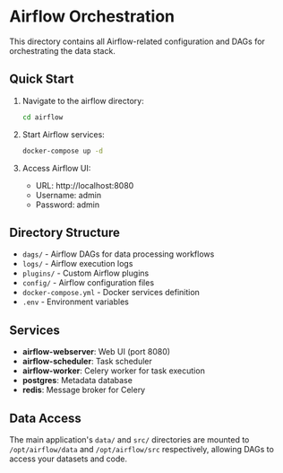 # Airflow Orchestration

This directory contains all Airflow-related configuration and DAGs for orchestrating the data stack.

## Quick Start

1. Navigate to the airflow directory:
   ```bash
   cd airflow
   ```

2. Start Airflow services:
   ```bash
   docker-compose up -d
   ```

3. Access Airflow UI:
   - URL: http://localhost:8080
   - Username: admin
   - Password: admin

## Directory Structure

- `dags/` - Airflow DAGs for data processing workflows
- `logs/` - Airflow execution logs
- `plugins/` - Custom Airflow plugins
- `config/` - Airflow configuration files
- `docker-compose.yml` - Docker services definition
- `.env` - Environment variables

## Services

- **airflow-webserver**: Web UI (port 8080)
- **airflow-scheduler**: Task scheduler
- **airflow-worker**: Celery worker for task execution
- **postgres**: Metadata database
- **redis**: Message broker for Celery

## Data Access

The main application's `data/` and `src/` directories are mounted to `/opt/airflow/data` and `/opt/airflow/src` respectively, allowing DAGs to access your datasets and code.
